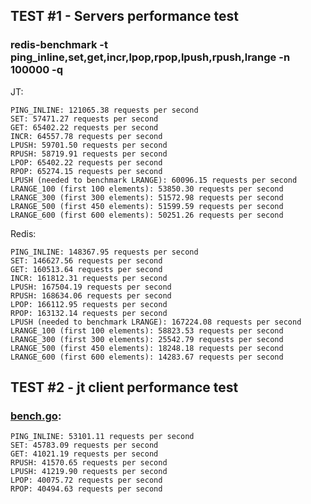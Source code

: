 ## TEST #1 - Servers performance test
### redis-benchmark -t ping_inline,set,get,incr,lpop,rpop,lpush,rpush,lrange -n 100000 -q

JT:
```shell
PING_INLINE: 121065.38 requests per second
SET: 57471.27 requests per second
GET: 65402.22 requests per second
INCR: 64557.78 requests per second
LPUSH: 59701.50 requests per second
RPUSH: 58719.91 requests per second
LPOP: 65402.22 requests per second
RPOP: 65274.15 requests per second
LPUSH (needed to benchmark LRANGE): 60096.15 requests per second
LRANGE_100 (first 100 elements): 53850.30 requests per second
LRANGE_300 (first 300 elements): 51572.98 requests per second
LRANGE_500 (first 450 elements): 51599.59 requests per second
LRANGE_600 (first 600 elements): 50251.26 requests per second
```

Redis:
```shell
PING_INLINE: 148367.95 requests per second
SET: 146627.56 requests per second
GET: 160513.64 requests per second
INCR: 161812.31 requests per second
LPUSH: 167504.19 requests per second
RPUSH: 168634.06 requests per second
LPOP: 166112.95 requests per second
RPOP: 163132.14 requests per second
LPUSH (needed to benchmark LRANGE): 167224.08 requests per second
LRANGE_100 (first 100 elements): 58823.53 requests per second
LRANGE_300 (first 300 elements): 25542.79 requests per second
LRANGE_500 (first 450 elements): 18248.18 requests per second
LRANGE_600 (first 600 elements): 14283.67 requests per second
```

## TEST #2 - jt client performance test

### [bench.go](https://github.com/hesidoryn/jt/blob/master/_examples/bench.go):
```shell
PING_INLINE: 53101.11 requests per second
SET: 45783.09 requests per second
GET: 41021.19 requests per second
RPUSH: 41570.65 requests per second
LPUSH: 41219.90 requests per second
LPOP: 40075.72 requests per second
RPOP: 40494.63 requests per second
```